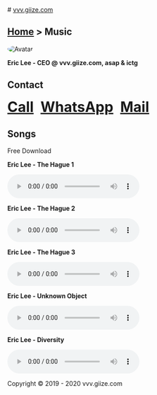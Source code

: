 <head>
<link rel="apple-touch-icon" sizes="180x180" href="/apple-touch-icon.png">
<link rel="icon" type="image/png" sizes="32x32" href="/favicon-32x32.png">
<link rel="icon" type="image/png" sizes="16x16" href="/favicon-16x16.png">
<link rel="manifest" href="/site.webmanifest">
<meta name="viewport" content="width=device-width, initial-scale=1">
<style>
img {
  border-radius: 50%;
}
</style>
</head>
# <a href="http://vvv.giize.com" >vvv.giize.com</a>

## <a href="https://ictg.github.io" >Home</a> > Music

<img src="https://ictg.github.io/ictg-i.jpg" alt="Avatar">

**Eric Lee - CEO @ vvv.giize.com, asap & ictg**

## Contact
<strong><font size="6"><a href="tel:+31684153347">Call</a></font></strong> &nbsp;&nbsp; <strong><font size="6"> <a href="https://wa.me/31684153347?text=VVV.GIIZE.COM" target="_blank">WhatsApp</a></font></strong> &nbsp;&nbsp; <strong><font size="6"><a href="mailto:vvv.giize@gmail.com" target="_blank">Mail</a></font></strong>

## Songs
Free Download

**Eric Lee - The Hague 1**
	
<audio src="/The-Hague-1.mp3" controls ></audio>

**Eric Lee - The Hague 2**
	
<audio src="/The-Hague-2.mp3" controls ></audio>

**Eric Lee - The Hague 3**
	
<audio src="/The-Hague-3.mp3" controls ></audio>

**Eric Lee - Unknown Object**

<audio src="/Unknown-Object.mp3" controls ></audio>

**Eric Lee -  Diversity**
	
<audio src="/Diversity.mp3" controls ></audio>

Copyright © 2019 - 2020 vvv.giize.com

